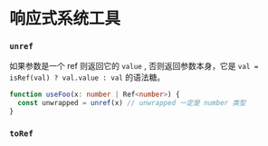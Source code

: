 # 响应式系统工具

### `unref`

如果参数是一个 ref 则返回它的 `value` , 否则返回参数本身，它是 `val = isRef(val) ? val.value : val` 的语法糖。

```typescript
function useFoo(x: number | Ref<number>) {
  const unwrapped = unref(x) // unwrapped 一定是 number 类型
}
```

### `toRef`

